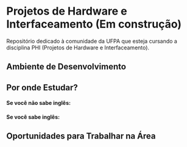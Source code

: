 # Projetos de Hardware e Interfaceamento (Em construção)

Repositório dedicado à comunidade da UFPA que esteja cursando a disciplina PHI (Projetos de Hardware e Interfaceamento).



## Ambiente de Desenvolvimento

## Por onde Estudar?

#### Se você não sabe inglês:

#### Se você sabe inglês:

## Oportunidades para Trabalhar na Área
